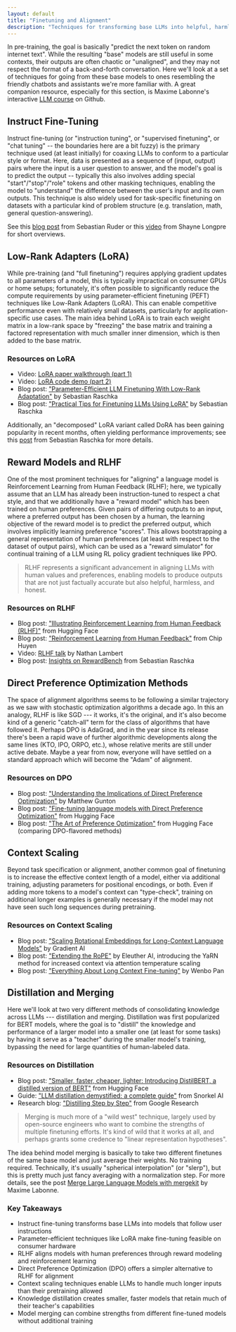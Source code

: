 ```yaml
---
layout: default
title: "Finetuning and Alignment"
description: "Techniques for transforming base LLMs into helpful, harmless, and honest assistants."
---
```


<link rel="stylesheet" href="{{ '/assets/css/section-academic.css' | relative_url }}">

<div class="key-concept">
  In pre-training, the goal is basically "predict the next token on random internet text". While the resulting "base" models are still useful in some contexts, their outputs are often chaotic or "unaligned", and they may not respect the format of a back-and-forth conversation. Here we'll look at a set of techniques for going from these base models to ones resembling the friendly chatbots and assistants we're more familiar with. A great companion resource, especially for this section, is Maxime Labonne's interactive <a href="https://github.com/mlabonne/llm-course?tab=readme-ov-file">LLM course</a> on Github.
</div>

<h2 id="instruct-fine-tuning">Instruct Fine-Tuning</h2>

Instruct fine-tuning (or "instruction tuning", or "supervised finetuning", or "chat tuning" -- the boundaries here are a bit fuzzy) is the primary technique used (at least initially) for coaxing LLMs to conform to a particular style or format. Here, data is presented as a sequence of (input, output) pairs where the input is a user question to answer, and the model's goal is to predict the output -- typically this also involves adding special "start"/"stop"/"role" tokens and other masking techniques, enabling the model to "understand" the difference between the user's input and its own outputs. This technique is also widely used for task-specific finetuning on datasets with a particular kind of problem structure (e.g. translation, math, general question-answering).

See this [blog post](https://newsletter.ruder.io/p/instruction-tuning-vol-1) from Sebastian Ruder or this [video](https://www.youtube.com/watch?v=YoVek79LFe0) from Shayne Longpre for short overviews.

<h2 id="lora">Low-Rank Adapters (LoRA)</h2>

While pre-training (and "full finetuning") requires applying gradient updates to all parameters of a model, this is typically impractical on consumer GPUs or home setups; fortunately, it's often possible to significantly reduce the compute requirements by using parameter-efficient finetuning (PEFT) techniques like Low-Rank Adapters (LoRA). This can enable competitive performance even with relatively small datasets, particularly for application-specific use cases. The main idea behind LoRA is to train each weight matrix in a low-rank space by "freezing" the base matrix and training a factored representation with much smaller inner dimension, which is then added to the base matrix.

<div class="resource-links">
  <h3>Resources on LoRA</h3>
  <ul>
    <li>Video: <a href="https://youtu.be/dA-NhCtrrVE?si=TpJkPfYxngQQ0iGj">LoRA paper walkthrough (part 1)</a></li>
    <li>Video: <a href="https://youtu.be/iYr1xZn26R8?si=aG0F8ws9XslpZ4ur">LoRA code demo (part 2)</a></li>
    <li>Blog post: <a href="https://sebastianraschka.com/blog/2023/llm-finetuning-lora.html">"Parameter-Efficient LLM Finetuning With Low-Rank Adaptation"</a> by Sebastian Raschka</li>
    <li>Blog post: <a href="https://magazine.sebastianraschka.com/p/practical-tips-for-finetuning-llms">"Practical Tips for Finetuning LLMs Using LoRA"</a> by Sebastian Raschka</li>
  </ul>
</div>

Additionally, an "decomposed" LoRA variant called DoRA has been gaining popularity in recent months, often yielding performance improvements; see this [post](https://magazine.sebastianraschka.com/p/lora-and-dora-from-scratch) from Sebastian Raschka for more details.

<h2 id="rlhf">Reward Models and RLHF</h2>

One of the most prominent techniques for "aligning" a language model is Reinforcement Learning from Human Feedback (RLHF); here, we typically assume that an LLM has already been instruction-tuned to respect a chat style, and that we additionally have a "reward model" which has been trained on human preferences. Given pairs of differing outputs to an input, where a preferred output has been chosen by a human, the learning objective of the reward model is to predict the preferred output, which involves implicitly learning preference "scores". This allows bootstrapping a general representation of human preferences (at least with respect to the dataset of output pairs), which can be used as a "reward simulator" for continual training of a LLM using RL policy gradient techniques like PPO.

<blockquote>
  RLHF represents a significant advancement in aligning LLMs with human values and preferences, enabling models to produce outputs that are not just factually accurate but also helpful, harmless, and honest.
</blockquote>

<div class="resource-links">
  <h3>Resources on RLHF</h3>
  <ul>
    <li>Blog post: <a href="https://huggingface.co/blog/rlhf">"Illustrating Reinforcement Learning from Human Feedback (RLHF)"</a> from Hugging Face</li>
    <li>Blog post: <a href="https://huyenchip.com/2023/05/02/rlhf.html">"Reinforcement Learning from Human Feedback"</a> from Chip Huyen</li>
    <li>Video: <a href="https://www.youtube.com/watch?v=2MBJOuVq380">RLHF talk</a> by Nathan Lambert</li>
    <li>Blog post: <a href="https://sebastianraschka.com/blog/2024/research-papers-in-march-2024.html">Insights on RewardBench</a> from Sebastian Raschka</li>
  </ul>
</div>

<h2 id="dpo">Direct Preference Optimization Methods</h2>

The space of alignment algorithms seems to be following a similar trajectory as we saw with stochastic optimization algorithms a decade ago. In this an analogy, RLHF is like SGD --- it works, it's the original, and it's also become kind of a generic "catch-all" term for the class of algorithms that have followed it. Perhaps DPO is AdaGrad, and in the year since its release there's been a rapid wave of further algorithmic developments along the same lines (KTO, IPO, ORPO, etc.), whose relative merits are still under active debate. Maybe a year from now, everyone will have settled on a standard approach which will become the "Adam" of alignment.

<div class="resource-links">
  <h3>Resources on DPO</h3>
  <ul>
    <li>Blog post: <a href="https://towardsdatascience.com/understanding-the-implications-of-direct-preference-optimization-a4bbd2d85841">"Understanding the Implications of Direct Preference Optimization"</a> by Matthew Gunton</li>
    <li>Blog post: <a href="https://huggingface.co/blog/dpo-trl">"Fine-tuning language models with Direct Preference Optimization"</a> from Hugging Face</li>
    <li>Blog post: <a href="https://huggingface.co/blog/pref-tuning">"The Art of Preference Optimization"</a> from Hugging Face (comparing DPO-flavored methods)</li>
  </ul>
</div>

<h2 id="context-scaling">Context Scaling</h2>

Beyond task specification or alignment, another common goal of finetuning is to increase the effective context length of a model, either via additional training, adjusting parameters for positional encodings, or both. Even if adding more tokens to a model's context can "type-check", training on additional longer examples is generally necessary if the model may not have seen such long sequences during pretraining.

<div class="resource-links">
  <h3>Resources on Context Scaling</h3>
  <ul>
    <li>Blog post: <a href="https://gradient.ai/blog/scaling-rotational-embeddings-for-long-context-language-models">"Scaling Rotational Embeddings for Long-Context Language Models"</a> by Gradient AI</li>
    <li>Blog post: <a href="https://blog.eleuther.ai/yarn/">"Extending the RoPE"</a> by Eleuther AI, introducing the YaRN method for increased context via attention temperature scaling</li>
    <li>Blog post: <a href="https://huggingface.co/blog/wenbopan/long-context-fine-tuning">"Everything About Long Context Fine-tuning"</a> by Wenbo Pan</li>
  </ul>
</div>

<h2 id="distillation-merging">Distillation and Merging</h2>

Here we'll look at two very different methods of consolidating knowledge across LLMs --- distillation and merging. Distillation was first popularized for BERT models, where the goal is to "distill" the knowledge and performance of a larger model into a smaller one (at least for some tasks) by having it serve as a "teacher" during the smaller model's training, bypassing the need for large quantities of human-labeled data.

<div class="resource-links">
  <h3>Resources on Distillation</h3>
  <ul>
    <li>Blog post: <a href="https://medium.com/huggingface/distilbert-8cf3380435b5">"Smaller, faster, cheaper, lighter: Introducing DistilBERT, a distilled version of BERT"</a> from Hugging Face</li>
    <li>Guide: <a href="https://snorkel.ai/llm-distillation-demystified-a-complete-guide/">"LLM distillation demystified: a complete guide"</a> from Snorkel AI</li>
    <li>Research blog: <a href="https://blog.research.google/2023/09/distilling-step-by-step-outperforming.html">"Distilling Step by Step"</a> from Google Research</li>
  </ul>
</div>

<blockquote>
  Merging is much more of a "wild west" technique, largely used by open-source engineers who want to combine the strengths of multiple finetuning efforts. It's kind of wild that it works at all, and perhaps grants some credence to "linear representation hypotheses".
</blockquote>

The idea behind model merging is basically to take two different finetunes of the same base model and just average their weights. No training required. Technically, it's usually "spherical interpolation" (or "slerp"), but this is pretty much just fancy averaging with a normalization step. For more details, see the post [Merge Large Language Models with mergekit](https://huggingface.co/blog/mlabonne/merge-models) by Maxime Labonne.

<div class="summary-section">
  <h3>Key Takeaways</h3>
  <ul>
    <li>Instruct fine-tuning transforms base LLMs into models that follow user instructions</li>
    <li>Parameter-efficient techniques like LoRA make fine-tuning feasible on consumer hardware</li>
    <li>RLHF aligns models with human preferences through reward modeling and reinforcement learning</li>
    <li>Direct Preference Optimization (DPO) offers a simpler alternative to RLHF for alignment</li>
    <li>Context scaling techniques enable LLMs to handle much longer inputs than their pretraining allowed</li>
    <li>Knowledge distillation creates smaller, faster models that retain much of their teacher's capabilities</li>
    <li>Model merging can combine strengths from different fine-tuned models without additional training</li>
  </ul>
</div>

<script>
  // Navigation variables
  var prevSection = "/content/handbooks/generative-ai/section3.md";
  var nextSection = "/content/handbooks/generative-ai/section5.md";
</script>

<script src="{{ '/assets/js/section-academic.js' | relative_url }}"></script>
